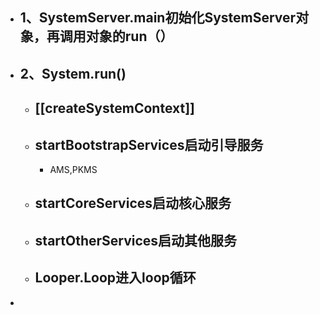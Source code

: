 - ## 1、SystemServer.main初始化SystemServer对象，再调用对象的run（）
- ## 2、System.run()
	- ## [[createSystemContext]]
	- ## startBootstrapServices启动引导服务
		- AMS,PKMS
	- ## startCoreServices启动核心服务
	- ## startOtherServices启动其他服务
	- ## Looper.Loop进入loop循环
-